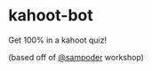 # kahoot-bot

Get 100% in a kahoot quiz!

(based off of [@sampoder](https://github.com/sampoder) workshop)
